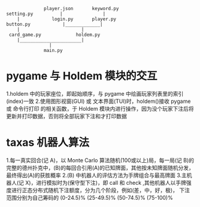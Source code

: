                   player.json       keyword.py
    setting.py          |               |
        |            login.py       player.py
    button.py            |_____________|
        |                       |  
     card_game.py             holdem.py
        |_______________________|
                    |
                  main.py



# pygame 与 Holdem 模块的交互
  1.holdem 中的玩家座位，即起始顺序，与 pygame 中绘画玩家列表里的索引(index)一致
  2.使用图形视窗(GUI) 或 文本界面(TUI)时，holdem()接收 pygame 或 命令行打印 的相关函数，于 Holdem 模块内进行操作，因为没个玩家下注后将更新并打印数据，否则将全部玩家下注和才打印数据

# taxas 机器人算法
  1.每一真实回合(记 A)，以 Monte Carlo 算法随机(100或以上)局，每一局(记 B)的完整的德州扑克中，(B)的每回合引用(A)的已知牌面，其他按未知牌面随机分发，最终得出(A)的获胜概率
  2.(B) 中机器人的评估方法为手牌组合与最高牌面
  3.主机器人(记 X)，进行模拟时为(保守型下注)，即 call 和 check ,其他机器人以手牌强度进行正态分布式随机下注额度，分为几个阶段，例如(差，中，好，极)，
    下注范围分别为自己筹码的 (0-24.5)% (25-49.5)% (50-74.5)% (75-100)%

